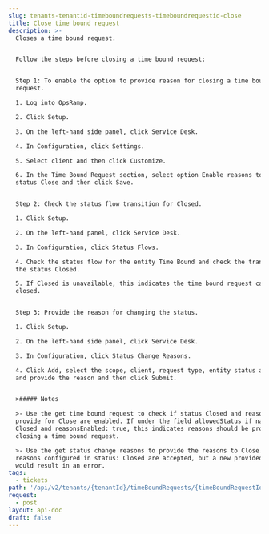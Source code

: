 ```yaml
---
slug: tenants-tenantid-timeboundrequests-timeboundrequestid-close
title: Close time bound request
description: >-
  Closes a time bound request.


  Follow the steps before closing a time bound request:


  Step 1: To enable the option to provide reason for closing a time bound
  request.

  1. Log into OpsRamp.

  2. Click Setup.

  3. On the left-hand side panel, click Service Desk.

  4. In Configuration, click Settings.

  5. Select client and then click Customize.

  6. In the Time Bound Request section, select option Enable reasons to change
  status Close and then click Save.


  Step 2: Check the status flow transition for Closed.

  1. Click Setup.

  2. On the left-hand panel, click Service Desk.

  3. In Configuration, click Status Flows.

  4. Check the status flow for the entity Time Bound and check the transition of
  the status Closed.

  5. If Closed is unavailable, this indicates the time bound request cannot be
  closed.


  Step 3: Provide the reason for changing the status.

  1. Click Setup.

  2. On the left-hand side panel, click Service Desk.

  3. In Configuration, click Status Change Reasons.

  4. Click Add, select the scope, client, request type, entity status as Closed
  and provide the reason and then click Submit.


  >##### Notes

  >- Use the get time bound request to check if status Closed and reasons to
  provide for Close are enabled. If under the field allowedStatus if name:
  Closed and reasonsEnabled: true, this indicates reasons should be provided for
  closing a time bound request.

  >- Use the get status change reasons to provide the reasons to Close. The
  reasons configured in status: Closed are accepted, but a new provided reason
  would result in an error.
tags:
  - tickets
path: '/api/v2/tenants/{tenantId}/timeBoundRequests/{timeBoundRequestId}/close'
request:
  - post
layout: api-doc
draft: false
---
```

